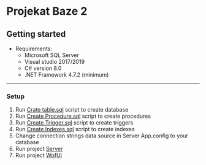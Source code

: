 # Projekat Baze 2

## Getting started

- Requirements:
	- Microsoft SQL Server
	- Visual studio 2017/2019
	- C# version 8.0
	- .NET Framework 4.7.2 (minimum)
---
### Setup

1. Run [Crate table.sql](https://github.com/SrdjanStankov/Projekat_Baze_2/blob/master/Sql/Create%20tables.sql) script to create database
1. Run [Create Procedure.sql](https://github.com/SrdjanStankov/Projekat_Baze_2/blob/master/Sql/Create%20Procedure.sql) script to create procedures
1. Run [Create Trigger.sql](https://github.com/SrdjanStankov/Projekat_Baze_2/blob/master/Sql/Create%20Trigger.sql) script to create triggers
1. Run [Create Indexes.sql](https://github.com/SrdjanStankov/Projekat_Baze_2/blob/master/Sql/Create%20Indexes.sql) script to create indexes
1. Change connection strings data source in Server App.config to your database
1. Run project [Server](https://github.com/SrdjanStankov/Projekat_Baze_2/tree/master/Projekat/Server)
1. Run project [WpfUI](https://github.com/SrdjanStankov/Projekat_Baze_2/tree/master/Projekat/WpfUI)
